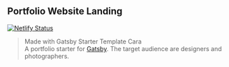 ## Portfolio Website Landing

[![Netlify Status](https://api.netlify.com/api/v1/badges/84c5c5f3-00e2-4fec-997c-ef5ce6b7b528/deploy-status)](https://app.netlify.com/sites/acame/deploys)

> Made with Gatsby Starter Template Cara    
  A portfolio starter for [Gatsby](https://www.gatsbyjs.org/). The target audience are designers and photographers.
